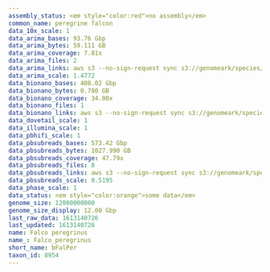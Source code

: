 ```yaml
---
assembly_status: <em style="color:red">no assembly</em>
common_name: peregrine falcon
data_10x_scale: 1
data_arima_bases: 93.76 Gbp
data_arima_bytes: 59.111 GB
data_arima_coverage: 7.81x
data_arima_files: 2
data_arima_links: aws s3 --no-sign-request sync s3://genomeark/species/Falco_peregrinus/bFalPer1/genomic_data/arima/ .<br>
data_arima_scale: 1.4772
data_bionano_bases: 408.02 Gbp
data_bionano_bytes: 0.780 GB
data_bionano_coverage: 34.00x
data_bionano_files: 1
data_bionano_links: aws s3 --no-sign-request sync s3://genomeark/species/Falco_peregrinus/bFalPer1/genomic_data/bionano/ .<br>
data_dovetail_scale: 1
data_illumina_scale: 1
data_pbhifi_scale: 1
data_pbsubreads_bases: 573.42 Gbp
data_pbsubreads_bytes: 1027.990 GB
data_pbsubreads_coverage: 47.79x
data_pbsubreads_files: 8
data_pbsubreads_links: aws s3 --no-sign-request sync s3://genomeark/species/Falco_peregrinus/bFalPer1/genomic_data/pacbio/ . --exclude "*ccs*bam*"<br>
data_pbsubreads_scale: 0.5195
data_phase_scale: 1
data_status: <em style="color:orange">some data</em>
genome_size: 12000000000
genome_size_display: 12.00 Gbp
last_raw_data: 1613140726
last_updated: 1613140726
name: Falco peregrinus
name_: Falco_peregrinus
short_name: bFalPer
taxon_id: 8954
---
```

